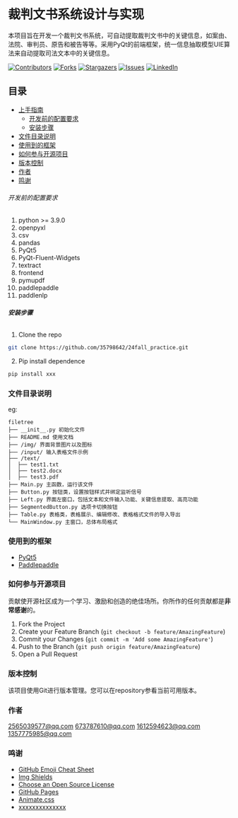 

# 裁判文书系统设计与实现

本项目旨在开发一个裁判文书系统，可自动提取裁判文书中的关键信息，如案由、法院、审判员、原告和被告等等。采用PyQt的前端框架，统一信息抽取模型UIE算法来自动提取司法文本中的关键信息。

<!-- PROJECT SHIELDS -->

[![Contributors][contributors-shield]][contributors-url]
[![Forks][forks-shield]][forks-url]
[![Stargazers][stars-shield]][stars-url]
[![Issues][issues-shield]][issues-url]
[![LinkedIn][linkedin-shield]][linkedin-url]

 
## 目录

- [上手指南](#上手指南)
  - [开发前的配置要求](#开发前的配置要求)
  - [安装步骤](#安装步骤)
- [文件目录说明](#文件目录说明)
- [使用到的框架](#使用到的框架)
- [如何参与开源项目](#如何参与开源项目)
- [版本控制](#版本控制)
- [作者](#作者)
- [鸣谢](#鸣谢)

###### 开发前的配置要求

1. python >= 3.9.0
2. openpyxl
3. csv
4. pandas
5. PyQt5
6. PyQt-Fluent-Widgets
7. textract
8. frontend
9. pymupdf
10. paddlepaddle
11. paddlenlp

###### **安装步骤**

1. Clone the repo

```sh
git clone https://github.com/35798642/24fall_practice.git
```
2. Pip install dependence
```sh
pip install xxx
```

### 文件目录说明
eg:

```
filetree 
├── __init__.py 初始化文件
├── README.md 使用文档
├── /img/ 界面背景图片以及图标
├── /input/ 输入表格文件示例
├── /text/
│  ├── test1.txt
│  ├── test2.docx
│  ├── test3.pdf
├── Main.py 主函数，运行该文件
├── Button.py 按钮类，设置按钮样式并绑定监听信号
├── Left.py 界面左窗口，包括文本和文件输入功能、关键信息提取、高亮功能
├── SegmentedButton.py 选项卡切换按钮
├── Table.py 表格类，表格展示、编辑修改、表格格式文件的导入导出
└── MainWindow.py 主窗口，总体布局格式

```


### 使用到的框架

- [PyQt5](https://pypi.org/project/PyQt5/)
- [Paddlepaddle](https://www.paddlepaddle.org.cn)

### 如何参与开源项目

贡献使开源社区成为一个学习、激励和创造的绝佳场所。你所作的任何贡献都是**非常感谢**的。


1. Fork the Project
2. Create your Feature Branch (`git checkout -b feature/AmazingFeature`)
3. Commit your Changes (`git commit -m 'Add some AmazingFeature'`)
4. Push to the Branch (`git push origin feature/AmazingFeature`)
5. Open a Pull Request



### 版本控制

该项目使用Git进行版本管理。您可以在repository参看当前可用版本。

### 作者

2565039577@qq.com
673787610@qq.com
1612594623@qq.com
1357775985@qq.com

### 鸣谢


- [GitHub Emoji Cheat Sheet](https://www.webpagefx.com/tools/emoji-cheat-sheet)
- [Img Shields](https://shields.io)
- [Choose an Open Source License](https://choosealicense.com)
- [GitHub Pages](https://pages.github.com)
- [Animate.css](https://daneden.github.io/animate.css)
- [xxxxxxxxxxxxxx](https://connoratherton.com/loaders)

<!-- links -->
[your-project-path]:35798642/24fall_practice
[contributors-shield]: https://img.shields.io/github/contributors/35798642/24fall_practice.svg?style=flat-square
[contributors-url]: https://github.com/35798642/24fall_practice/graphs/contributors
[forks-shield]: https://img.shields.io/github/forks/35798642/24fall_practice.svg?style=flat-square
[forks-url]: https://github.com/35798642/24fall_practice/network/members
[stars-shield]: https://img.shields.io/github/stars/35798642/24fall_practice.svg?style=flat-square
[stars-url]: https://github.com/35798642/24fall_practice/stargazers
[issues-shield]: https://img.shields.io/github/issues/35798642/24fall_practice.svg?style=flat-square
[issues-url]: https://img.shields.io/github/issues/35798642/24fall_practice.svg
[license-shield]: https://img.shields.io/github/license/35798642/24fall_practice.svg?style=flat-square
[license-url]: https://github.com/35798642/24fall_practice/blob/master/LICENSE.txt
[linkedin-shield]: https://img.shields.io/badge/-LinkedIn-black.svg?style=flat-square&logo=linkedin&colorB=555
[linkedin-url]: https://linkedin.com/in/shaojintian
